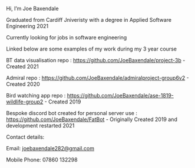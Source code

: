 Hi, I’m Joe Baxendale

Graduated from Cardiff Jniveristy with a degree in Applied Software Engineering 2021

Currently looking for jobs in software engineering


Linked below are some examples of my work during my 3 year course

BT data visualisation repo : https://github.com/JoeBaxendale/project-3b - Created 2021

Admiral repo : https://github.com/JoeBaxendale/admiralproject-group6v2 - Created 2020

Bird watching app repo : https://github.com/JoeBaxendale/ase-1819-wildlife-group2 - Created 2019

Bespoke discord bot created for personal server use : https://github.com/JoeBaxendale/FatBot - Originally Created 2019 and development restarted 2021


Contact details:

Email: joebaxendale282@gmail.com

Mobile Phone: 07860 132298
